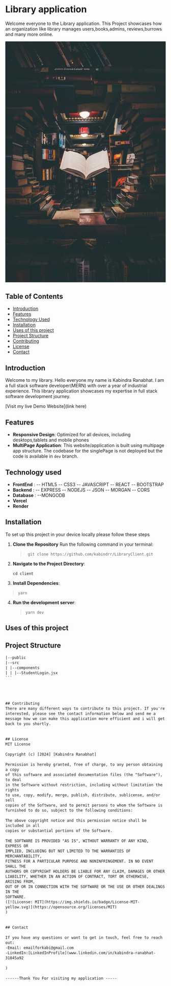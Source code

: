 # Library application

Welcome everyone to the Library application. This Project showcases how an organization like library manages users,books,admins, reviews,burrows and many more online.

![Website ScreenShot](./src/assets/MyLibrary.jpg)

## Table of Contents

- [Introduction](#introduction)
- [Features](#features)
- [Technology Used](#technology-used)
- [Installation](#installation)
- [Uses of this project](#uses-of-this-project)
- [Project Structure](#project-structure)
- [Contributing](#contributing)
- [License](#license)
- [Contact](#contact)

## Introduction

Welcome to my library.
Hello everyone my name is Kabindra Ranabhat. I am a full stack software developer(MERN) with over a year of industrial experience.
This library application showcases my expertise in full stack software development journey.

[Visit my live Demo Website](link here)

## Features

- **Responsive Design**: Optimized for all devices, including desktops,tablets and mobile phones
- **MultiPage Application**: This website/application is built using multipage app structure. The codebase for the singlePage is not deployed but the code is available in `dev` branch.

## Technology used

- **FrontEnd** :
  -- HTML5
  -- CSS3
  -- JAVASCRIPT
  -- REACT
  -- BOOTSTRAP
- **Backend** :
  -- EXPRESS
  -- NODEJS
  -- JSON
  -- MORGAN
  -- CORS
- **Database** :
  --MONGODB
- **Vercel**
- **Render**

## Installation

To set up this project in your device locally please follow these steps

1. **Clone the Repository**
   Run the following command in your terminal:

   > ```
   >  git clone https://github.com/kabindrr/LibraryClient.git
   > ```

2. **Navigate to the Project Directory**:

   ```
   cd client

   ```

3. **Install Dependencies**:

> ```
> yarn
> ```

4. **Run the development server**:
   > ```
   > yarn dev
   > ```

## Uses of this project

## Project Structure

````react-library
|--public
|--src
| |--components
| | |--StudentLogin.jsx
```




## Contributing
There are many different ways to contribute to this project. If you're interested, please see the contact information below and send me a message how we can make this application more efficient and i will get back to you shortly.


## License
MIT License

Copyright (c) [2024] [Kabindra Ranabhat]

Permission is hereby granted, free of charge, to any person obtaining a copy
of this software and associated documentation files (the "Software"), to deal
in the Software without restriction, including without limitation the rights
to use, copy, modify, merge, publish, distribute, sublicense, and/or sell
copies of the Software, and to permit persons to whom the Software is
furnished to do so, subject to the following conditions:

The above copyright notice and this permission notice shall be included in all
copies or substantial portions of the Software.

THE SOFTWARE IS PROVIDED "AS IS", WITHOUT WARRANTY OF ANY KIND, EXPRESS OR
IMPLIED, INCLUDING BUT NOT LIMITED TO THE WARRANTIES OF MERCHANTABILITY,
FITNESS FOR A PARTICULAR PURPOSE AND NONINFRINGEMENT. IN NO EVENT SHALL THE
AUTHORS OR COPYRIGHT HOLDERS BE LIABLE FOR ANY CLAIM, DAMAGES OR OTHER
LIABILITY, WHETHER IN AN ACTION OF CONTRACT, TORT OR OTHERWISE, ARISING FROM,
OUT OF OR IN CONNECTION WITH THE SOFTWARE OR THE USE OR OTHER DEALINGS IN THE
SOFTWARE.
([![License: MIT](https://img.shields.io/badge/License-MIT-yellow.svg)](https://opensource.org/licenses/MIT)
)


## Contact

If you have any questions or want to get in touch, feel free to reach out:
-Email: emailforkabi@gmail.com
-LinkedIn:[LinkedInProfile](www.linkedin.com/in/kabindra-ranabhat-31845a92

)

------Thank You For visiting my application -----

````

```

```

```

```

